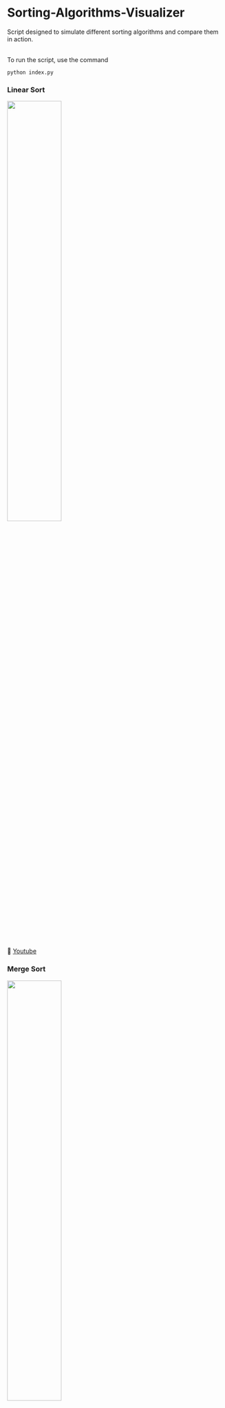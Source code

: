 # Sorting-Algorithms-Visualizer
Script designed to simulate different sorting algorithms and compare them in action.

\
To run the script, use the command
```
python index.py
```

### Linear Sort 
[<img src="https://img.youtube.com/vi/TJ2F7_Qz7S0/maxresdefault.jpg" width="50%">](https://youtu.be/TJ2F7_Qz7S0)

📎 [Youtube](https://www.youtube.com/watch?v=TJ2F7_Qz7S0)


### Merge Sort 
[<img src="https://img.youtube.com/vi/G4BgoU1jUGA/maxresdefault.jpg" width="50%">](https://youtu.be/G4BgoU1jUGA)

📎 [Youtube](https://www.youtube.com/watch?v=G4BgoU1jUGA)


### Comparing Linear Sort vs Merge Sort
[<img src="https://img.youtube.com/vi/GetRm-mblh8/maxresdefault.jpg" width="50%">](https://youtu.be/GetRm-mblh8)

📎 [Youtube](https://www.youtube.com/watch?v=GetRm-mblh8)
